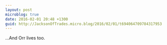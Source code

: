 ```yaml
---
layout: post
microblog: true
date: 2016-02-01 20:48 +1300
guid: http://JacksonOfTrades.micro.blog/2016/02/01/t694064709784317953.html
---
```

...And Orr lives too.
